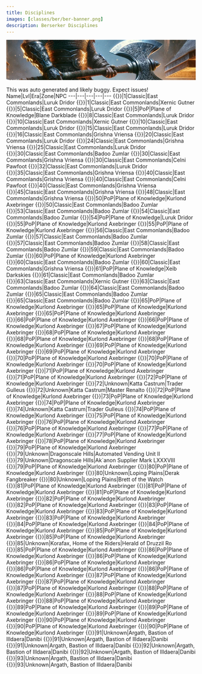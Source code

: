 ```yaml
---
title: Disciplines
images: [classes/ber/ber-banner.png]
description: Berserker Disciplines
---
```

![Berserker Disciplines](ber-banner.png)

This was auto generated and likely buggy. Expect issues!
Name|Lvl|Era|Zone|NPC
---|---|---|---|---
{{<spell id="4937" name="Corroded Axe">}}|1|Classic|East Commonlands|Luruk Dridor
{{<spell id="5225" name="Throw Stone">}}|1|Classic|East Commonlands|Xernic Gutner
{{<spell id="4938" name="Blunt Axe">}}|5|Classic|East Commonlands|Luruk Dridor
{{<spell id="25060" name="Elbow Strike">}}|5|PoP|Plane of Knowledge|Blane Darkblade
{{<spell id="4928" name="Leg Strike">}}|8|Classic|East Commonlands|Luruk Dridor
{{<spell id="4721" name="Focused Will Discipline">}}|10|Classic|East Commonlands|Xernic Gutner
{{<spell id="4939" name="Steel Axe">}}|10|Classic|East Commonlands|Luruk Dridor
{{<spell id="4940" name="Bearded Axe">}}|15|Classic|East Commonlands|Luruk Dridor
{{<spell id="4931" name="Head Strike">}}|16|Classic|East Commonlands|Grishna Vriensa
{{<spell id="4941" name="Mithril Axe">}}|20|Classic|East Commonlands|Luruk Dridor
{{<spell id="4934" name="Divertive Strike">}}|24|Classic|East Commonlands|Grishna Vriensa
{{<spell id="4942" name="Balanced War Axe">}}|25|Classic|East Commonlands|Luruk Dridor
{{<spell id="5027" name="Battle Cry">}}|30|Classic|East Commonlands|Badoo Zumlar
{{<spell id="4943" name="Bonesplicer Axe">}}|30|Classic|East Commonlands|Grishna Vriensa
{{<spell id="4585" name="Resistant Discipline">}}|30|Classic|East Commonlands|Celni Pawfoot
{{<spell id="4929" name="Leg Cut">}}|32|Classic|East Commonlands|Luruk Dridor
{{<spell id="4944" name="Fleshtear Axe">}}|35|Classic|East Commonlands|Grishna Vriensa
{{<spell id="4945" name="Cold Steel Cleaving Axe">}}|40|Classic|East Commonlands|Grishna Vriensa
{{<spell id="4587" name="Fearless Discipline">}}|40|Classic|East Commonlands|Celni Pawfoot
{{<spell id="4932" name="Head Pummel">}}|40|Classic|East Commonlands|Grishna Vriensa
{{<spell id="4946" name="Mithril Bloodaxe">}}|45|Classic|East Commonlands|Grishna Vriensa
{{<spell id="4935" name="Distracting Strike">}}|48|Classic|East Commonlands|Grishna Vriensa
{{<spell id="4947" name="Rage Axe">}}|50|PoP|Plane of Knowledge|Kurlond Axebringer
{{<spell id="5028" name="War Cry">}}|50|Classic|East Commonlands|Badoo Zumlar
{{<spell id="5039" name="Inspired Anger Discipline">}}|53|Classic|East Commonlands|Badoo Zumlar
{{<spell id="5037" name="Cleaving Rage Discipline">}}|54|Classic|East Commonlands|Badoo Zumlar
{{<spell id="4930" name="Leg Slice">}}|54|PoP|Plane of Knowledge|Luruk Dridor
{{<spell id="8924" name="Aura of Rage">}}|55|PoP|Plane of Knowledge|Kurlond Axebringer
{{<spell id="4948" name="Bloodseeker's Axe">}}|55|PoP|Plane of Knowledge|Kurlond Axebringer
{{<spell id="5040" name="Reckless Discipline">}}|56|Classic|East Commonlands|Badoo Zumlar
{{<spell id="5029" name="Battle Cry of Dravel">}}|57|Classic|East Commonlands|Badoo Zumlar
{{<spell id="5035" name="Focused Fury Discipline">}}|57|Classic|East Commonlands|Badoo Zumlar
{{<spell id="5041" name="Blind Rage Discipline">}}|58|Classic|East Commonlands|Badoo Zumlar
{{<spell id="5038" name="Battle Focus Discipline">}}|59|Classic|East Commonlands|Badoo Zumlar
{{<spell id="4949" name="Battlerage Axe">}}|60|PoP|Plane of Knowledge|Kurlond Axebringer
{{<spell id="5034" name="Burning Rage Discipline">}}|60|Classic|East Commonlands|Badoo Zumlar
{{<spell id="4933" name="Head Crush">}}|60|Classic|East Commonlands|Grishna Vriensa
{{<spell id="6754" name="Rage Volley">}}|61|PoP|Plane of Knowledge|Xeib Darkskies
{{<spell id="5044" name="Sprint Discipline">}}|61|Classic|East Commonlands|Badoo Zumlar
{{<spell id="4687" name="Healing Will Discipline">}}|63|Classic|East Commonlands|Xernic Gutner
{{<spell id="5042" name="Indomitable Discipline">}}|63|Classic|East Commonlands|Badoo Zumlar
{{<spell id="5030" name="War Cry of Dravel">}}|64|Classic|East Commonlands|Badoo Zumlar
{{<spell id="5031" name="Battle Cry of the Mastruq">}}|65|Classic|East Commonlands|Badoo Zumlar
{{<spell id="5043" name="Cleaving Anger Discipline">}}|65|Classic|East Commonlands|Badoo Zumlar
{{<spell id="4936" name="Confusing Strike">}}|65|PoP|Plane of Knowledge|Kurlond Axebringer
{{<spell id="4950" name="Deathfury Axe">}}|65|PoP|Plane of Knowledge|Kurlond Axebringer
{{<spell id="5107" name="Tainted Axe of Hatred">}}|65|PoP|Plane of Knowledge|Kurlond Axebringer
{{<spell id="6172" name="Axe of the Destroyer">}}|66|PoP|Plane of Knowledge|Kurlond Axebringer
{{<spell id="6200" name="Unpredictable Rage Discipline">}}|66|PoP|Plane of Knowledge|Kurlond Axebringer
{{<spell id="6169" name="Crippling Strike">}}|67|PoP|Plane of Knowledge|Kurlond Axebringer
{{<spell id="8003" name="Cry Havoc">}}|68|PoP|Plane of Knowledge|Kurlond Axebringer
{{<spell id="6170" name="Mind Strike">}}|68|PoP|Plane of Knowledge|Kurlond Axebringer
{{<spell id="6201" name="Unflinching Will Discipline">}}|68|PoP|Plane of Knowledge|Kurlond Axebringer
{{<spell id="6171" name="Baffling Strike">}}|69|PoP|Plane of Knowledge|Kurlond Axebringer
{{<spell id="6729" name="Destroyer's Volley">}}|69|PoP|Plane of Knowledge|Kurlond Axebringer
{{<spell id="8477" name="Bloodlust Aura">}}|70|PoP|Plane of Knowledge|Kurlond Axebringer
{{<spell id="8476" name="Bloodthirst">}}|70|PoP|Plane of Knowledge|Kurlond Axebringer
{{<spell id="6199" name="Vengeful Flurry Discipline">}}|70|PoP|Plane of Knowledge|Kurlond Axebringer
{{<spell id="10907" name="Axe of the Annihilator">}}|71|PoP|Plane of Knowledge|Kurlond Axebringer
{{<spell id="10908" name="Tendon Cleave">}}|71|PoP|Plane of Knowledge|Kurlond Axebringer
{{<spell id="11913" name="Second Wind">}}|72|PoP|Plane of Knowledge|Kurlond Axebringer
{{<spell id="11914" name="Second Wind Rk. II">}}|72|Unknown|Katta Castrum|Trader Gulleus
{{<spell id="11915" name="Second Wind Rk. III">}}|72|Unknown|Katta Castrum|Master Renalto
{{<spell id="10914" name="Unsettling Scream">}}|72|PoP|Plane of Knowledge|Kurlond Axebringer
{{<spell id="10917" name="Temple Blow">}}|73|PoP|Plane of Knowledge|Kurlond Axebringer
{{<spell id="11928" name="Annihilator's Volley">}}|74|PoP|Plane of Knowledge|Kurlond Axebringer
{{<spell id="11929" name="Annihilator's Volley Rk. II">}}|74|Unknown|Katta Castrum|Trader Gulleus
{{<spell id="10920" name="Jarring Strike">}}|74|PoP|Plane of Knowledge|Kurlond Axebringer
{{<spell id="10923" name="Berserking Discipline">}}|75|PoP|Plane of Knowledge|Kurlond Axebringer
{{<spell id="14176" name="Axe of the Decimator">}}|76|PoP|Plane of Knowledge|Kurlond Axebringer
{{<spell id="14177" name="Tendon Sever">}}|76|PoP|Plane of Knowledge|Kurlond Axebringer
{{<spell id="14180" name="Agitating Scream">}}|77|PoP|Plane of Knowledge|Kurlond Axebringer
{{<spell id="14192" name="Third Wind">}}|77|PoP|Plane of Knowledge|Kurlond Axebringer
{{<spell id="14183" name="Temple Strike">}}|78|PoP|Plane of Knowledge|Kurlond Axebringer
{{<spell id="14195" name="Decimator's Volley">}}|79|PoP|Plane of Knowledge|Kurlond Axebringer
{{<spell id="14196" name="Decimator's Volley Rk. II">}}|79|Unknown|Dragonscale Hills|Automated Vending Unit II
{{<spell id="14197" name="Decimator's Volley Rk. III">}}|79|Unknown|Dragonscale Hills|Ak`anon Supplier Mark LXXXVIII
{{<spell id="14186" name="Jarring Smash">}}|79|PoP|Plane of Knowledge|Kurlond Axebringer
{{<spell id="14198" name="Battle Frenzy">}}|80|PoP|Plane of Knowledge|Kurlond Axebringer
{{<spell id="14199" name="Battle Frenzy Rk. II">}}|80|Unknown|Loping Plains|Derak Fangbreaker
{{<spell id="14200" name="Battle Frenzy Rk. III">}}|80|Unknown|Loping Plains|Brett of the Watch
{{<spell id="18197" name="Axe of the Eradicator">}}|81|PoP|Plane of Knowledge|Kurlond Axebringer
{{<spell id="16918" name="Overpowering Frenzy">}}|81|PoP|Plane of Knowledge|Kurlond Axebringer
{{<spell id="18198" name="Tendon Shear">}}|81|PoP|Plane of Knowledge|Kurlond Axebringer
{{<spell id="18201" name="Distressing Scream">}}|82|PoP|Plane of Knowledge|Kurlond Axebringer
{{<spell id="18213" name="Fourth Wind">}}|82|PoP|Plane of Knowledge|Kurlond Axebringer
{{<spell id="18210" name="Blood Hatchet">}}|83|PoP|Plane of Knowledge|Kurlond Axebringer
{{<spell id="18204" name="Temple Bash">}}|83|PoP|Plane of Knowledge|Kurlond Axebringer
{{<spell id="19753" name="Vigorous Axe Throw">}}|83|PoP|Plane of Knowledge|Kurlond Axebringer
{{<spell id="18216" name="Eradicator's Volley">}}|84|PoP|Plane of Knowledge|Kurlond Axebringer
{{<spell id="18207" name="Jarring Clash">}}|84|PoP|Plane of Knowledge|Kurlond Axebringer
{{<spell id="19741" name="Axe of Rallos">}}|85|PoP|Plane of Knowledge|Kurlond Axebringer
{{<spell id="18219" name="Combat Frenzy">}}|85|PoP|Plane of Knowledge|Kurlond Axebringer
{{<spell id="18220" name="Combat Frenzy Rk. II">}}|85|Unknown|Korafax, Home of the Riders|Herald of Druzzil Ro
{{<spell id="22506" name="Shared Bloodlust">}}|85|PoP|Plane of Knowledge|Kurlond Axebringer
{{<spell id="27256" name="Axe of the Savage">}}|86|PoP|Plane of Knowledge|Kurlond Axebringer
{{<spell id="27257" name="Cleaving Acrimony Discipline">}}|86|PoP|Plane of Knowledge|Kurlond Axebringer
{{<spell id="27260" name="Overwhelming Frenzy">}}|86|PoP|Plane of Knowledge|Kurlond Axebringer
{{<spell id="25000" name="Respite">}}|86|PoP|Plane of Knowledge|Kurlond Axebringer
{{<spell id="27263" name="Tendon Lacerate">}}|86|PoP|Plane of Knowledge|Kurlond Axebringer
{{<spell id="27266" name="Distracting Scream">}}|87|PoP|Plane of Knowledge|Kurlond Axebringer
{{<spell id="25003" name="Fifth Wind">}}|87|PoP|Plane of Knowledge|Kurlond Axebringer
{{<spell id="27269" name="Slap in the Face">}}|87|PoP|Plane of Knowledge|Kurlond Axebringer
{{<spell id="27272" name="Blood Axe">}}|88|PoP|Plane of Knowledge|Kurlond Axebringer
{{<spell id="27278" name="Energetic Axe Throw">}}|88|PoP|Plane of Knowledge|Kurlond Axebringer
{{<spell id="27281" name="Temple Chop">}}|88|PoP|Plane of Knowledge|Kurlond Axebringer
{{<spell id="27284" name="Avenging Flurry Discipline">}}|89|PoP|Plane of Knowledge|Kurlond Axebringer
{{<spell id="27290" name="Jarring Slam">}}|89|PoP|Plane of Knowledge|Kurlond Axebringer
{{<spell id="27287" name="Savage Volley">}}|89|PoP|Plane of Knowledge|Kurlond Axebringer
{{<spell id="27293" name="Axe of Graster">}}|90|PoP|Plane of Knowledge|Kurlond Axebringer
{{<spell id="27308" name="Fighting Frenzy">}}|90|PoP|Plane of Knowledge|Kurlond Axebringer
{{<spell id="27317" name="Shared Brutality">}}|90|PoP|Plane of Knowledge|Kurlond Axebringer
{{<spell id="30402" name="Axe of the Sunderer">}}|91|Unknown|Argath, Bastion of Illdaera|Danibi
{{<spell id="30409" name="Conquering Frenzy">}}|91|Unknown|Argath, Bastion of Illdaera|Danibi
{{<spell id="30412" name="Tendon Slash">}}|91|Unknown|Argath, Bastion of Illdaera|Danibi
{{<spell id="30415" name="Perturbing Scream">}}|92|Unknown|Argath, Bastion of Illdaera|Danibi
{{<spell id="28003" name="Sixth Wind">}}|92|Unknown|Argath, Bastion of Illdaera|Danibi
{{<spell id="30421" name="Blood Blade">}}|93|Unknown|Argath, Bastion of Illdaera|Danibi
{{<spell id="30427" name="Spirited Axe Throw">}}|93|Unknown|Argath, Bastion of Illdaera|Danibi
